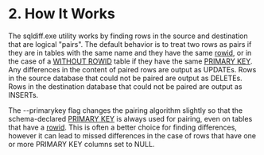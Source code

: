 # 2\. How It Works


The sqldiff.exe utility works by finding rows in the source and
destination that are logical "pairs". The default behavior is to
treat two rows as pairs if they are in tables with the same name
and they have the same [rowid](lang_createtable.html#rowid), or in the case of a [WITHOUT ROWID](withoutrowid.html)
table if they have the same [PRIMARY KEY](lang_createtable.html#primkeyconst). Any differences in the
content of paired rows are output as UPDATEs. Rows in the source
database that could not be paired are output as DELETEs. Rows in
the destination database that could not be paired are output as
INSERTs.



The \-\-primarykey flag changes the pairing algorithm slightly so
that the schema\-declared [PRIMARY KEY](lang_createtable.html#primkeyconst) is always used for pairing,
even on tables that have a [rowid](lang_createtable.html#rowid). This is often a better choice
for finding differences, however it can lead to missed differences in
the case of rows that have one or more PRIMARY KEY columns set to
NULL.


